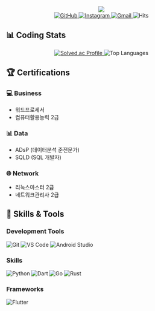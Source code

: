 <div align="center">
  <img src="https://capsule-render.vercel.app/api?type=waving&height=300&text=Welcome%20to%20Rhee's%20GitHub&fontSize=55&fontColor=ffffff&fontAlignY=35&color=gradient&customColorList=4,24,40,45,60&animation=twinkling&desc=Information%20Telecommunication%20Engineering%20@%20INU&descAlignY=60&descSize=20" />
</div>

<div align="center">
  <a href="https://github.com/roypower6?tab=repositories">
    <img src="https://img.shields.io/badge/GitHub-181717?style=flat-square&logo=GitHub&logoColor=white" alt="GitHub">
  </a>
  <a href="https://www.instagram.com/seunggi860/">
    <img src="https://img.shields.io/badge/Instagram-E4405F?style=flat-square&logo=Instagram&logoColor=white" alt="Instagram">
  </a>
  <a href="mailto:roy040707@gmail.com">
    <img src="https://img.shields.io/badge/Gmail-EA4335?style=flat-square&logo=Gmail&logoColor=white" alt="Gmail">
  </a>
  <img src="https://hits.seeyoufarm.com/api/count/incr/badge.svg?url=https%3A%2F%2Fgithub.com%2Froypower6&count_bg=%231AD13B&title_bg=%23555555&icon=&icon_color=%23E7E7E7&title=visitors&edge_flat=true" alt="Hits">
</div>

## 📊 Coding Stats
<div align="center">
  <a href="https://solved.ac/roy6924">
    <img src="http://mazassumnida.wtf/api/v2/generate_badge?boj=roy6924" alt="Solved.ac Profile">
  </a>
  <img src="https://github-readme-stats.vercel.app/api/top-langs/?username=roypower6&layout=compact&theme=tokyonight" alt="Top Languages">
</div>

## 🏆 Certifications
### 💻 Business
- 워드프로세서
- 컴퓨터활용능력 2급

### 📊 Data
- ADsP (데이터분석 준전문가)
- SQLD (SQL 개발자)

### 🌐 Network
- 리눅스마스터 2급
- 네트워크관리사 2급

## 💪 Skills & Tools
### Development Tools
![Git](https://img.shields.io/badge/Git-F05032?style=flat-square&logo=Git&logoColor=white)
![VS Code](https://img.shields.io/badge/VS%20Code-007ACC?style=flat-square&logo=Visual%20Studio%20Code&logoColor=white)
![Android Studio](https://img.shields.io/badge/Android%20Studio-3DDC84?style=flat-square&logo=Android%20Studio&logoColor=white)

### Skills
<img src="https://img.shields.io/badge/Python-3776AB?style=flat-square&logo=Python&logoColor=white" alt="Python"> <img src="https://img.shields.io/badge/Dart-0175C2?style=flat-square&logo=Dart&logoColor=white" alt="Dart"> <img src="https://img.shields.io/badge/Go-00ADD8?style=flat-square&logo=Go&logoColor=white" alt="Go"> <img src="https://img.shields.io/badge/Rust-000000?style=flat-square&logo=Rust&logoColor=white" alt="Rust">

### Frameworks
![Flutter](https://img.shields.io/badge/Flutter-02569B?style=flat-square&logo=Flutter&logoColor=white)


